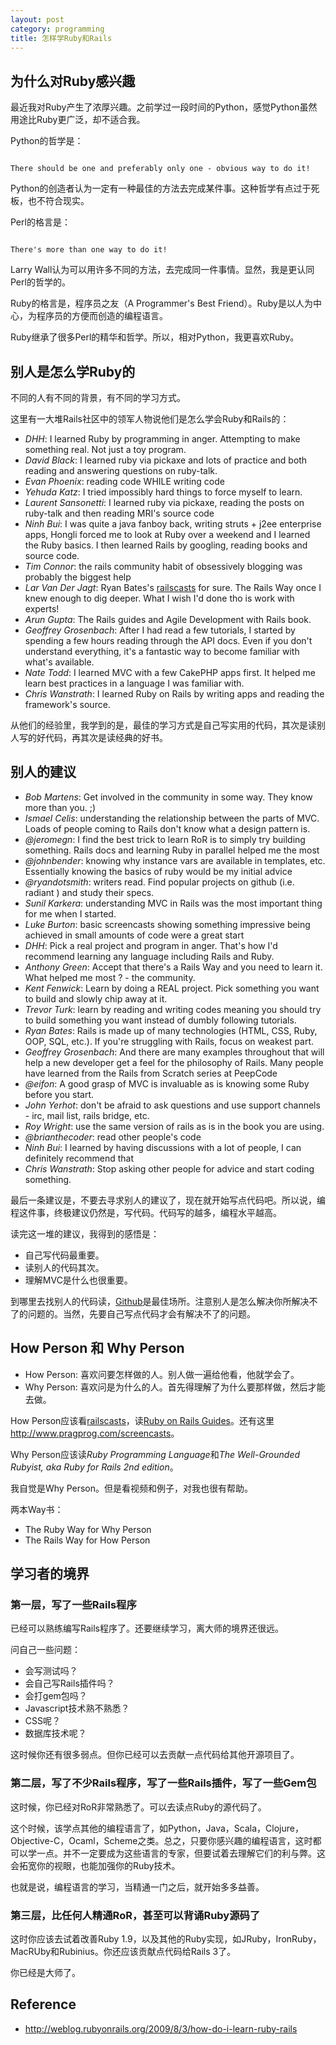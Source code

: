 ```yaml
---
layout: post
category: programming
title: 怎样学Ruby和Rails
---
```


## 为什么对Ruby感兴趣

最近我对Ruby产生了浓厚兴趣。之前学过一段时间的Python，感觉Python虽然用途比Ruby更广泛，却不适合我。

Python的哲学是：

<code>
There should be one and preferably only one - obvious way to do it!
</code>

Python的创造者认为一定有一种最佳的方法去完成某件事。这种哲学有点过于死板，也不符合现实。

Perl的格言是：

<code>
There's more than one way to do it!
</code>

Larry Wall认为可以用许多不同的方法，去完成同一件事情。显然，我是更认同Perl的哲学的。

Ruby的格言是，程序员之友（A Programmer's Best Friend）。Ruby是以人为中心，为程序员的方便而创造的编程语言。

Ruby继承了很多Perl的精华和哲学。所以，相对Python，我更喜欢Ruby。

## 别人是怎么学Ruby的

不同的人有不同的背景，有不同的学习方式。

这里有一大堆Rails社区中的领军人物说他们是怎么学会Ruby和Rails的：

 * *DHH*: I learned Ruby by programming in anger. Attempting to make something real. Not just a toy program.
 * *David Black*: I learned ruby via pickaxe and lots of practice and both reading and answering questions on ruby-talk.
 * *Evan Phoenix*: reading code WHILE writing code
 * *Yehuda Katz*: I tried impossibly hard things to force myself to learn.
 * *Laurent Sansonetti*: I learned ruby via pickaxe, reading the posts on ruby-talk and then reading MRI's source code
 * *Ninh Bui*: I was quite a java fanboy back, writing struts + j2ee enterprise apps, Hongli forced me to look at Ruby over a weekend and I learned the Ruby basics. I then learned Rails by googling, reading books and source code.
 * *Tim Connor*: the rails community habit of obsessively blogging was probably the biggest help
 * *Lar Van Der Jagt*: Ryan Bates's [railscasts](http://railscasts.com/) for sure. The Rails Way once I knew enough to dig deeper. What I wish I'd done tho is work with experts!
 * *Arun Gupta*: The Rails guides and Agile Development with Rails book.
 * *Geoffrey Grosenbach*: After I had read a few tutorials, I started by spending a few hours reading through the API docs. Even if you don't understand everything, it's a fantastic way to become familiar with what's available.
 * *Nate Todd*: I learned MVC with a few CakePHP apps first. It helped me learn best practices in a language I was familiar with.
 * *Chris Wanstrath*: I learned Ruby on Rails by writing apps and reading the framework's source.

从他们的经验里，我学到的是，最佳的学习方式是自己写实用的代码，其次是读别人写的好代码，再其次是读经典的好书。

## 别人的建议

 * *Bob Martens*: Get involved in the community in some way. They know more than you. ;)
 * *Ismael Celis*: understanding the relationship between the parts of MVC. Loads of people coming to Rails don't know what a design pattern is.
 * *@jeromegn*: I find the best trick to learn RoR is to simply try building something. Rails docs and learning Ruby in parallel helped me the most
 * *@johnbender*: knowing why instance vars are available in templates, etc. Essentially knowing the basics of ruby would be my initial advice
 * *@ryandotsmith*: writers read. Find popular projects on github (i.e. radiant ) and study their specs.
 * *Sunil Karkera*: understanding MVC in Rails was the most important thing for me when I started.
 * *Luke Burton*: basic screencasts showing something impressive being achieved in small amounts of code were a great start
 * *DHH*: Pick a real project and program in anger. That's how I'd recommend learning any language including Rails and Ruby.
 * *Anthony Green*: Accept that there's a Rails Way and you need to learn it. What helped me most ? - the community.
 * *Kent Fenwick*: Learn by doing a REAL project. Pick something you want to build and slowly chip away at it.
 * *Trevor Turk*: learn by reading and writing codes meaning you should try to build something you want instead of dumbly following tutorials.
 * *Ryan Bates*: Rails is made up of many technologies (HTML, CSS, Ruby, OOP, SQL, etc.). If you're struggling with Rails, focus on weakest part.
 * *Geoffrey Grosenbach*: And there are many examples throughout that will help a new developer get a feel for the philosophy of Rails. Many people have learned from the Rails from Scratch series at PeepCode
 * *@eifon*: A good grasp of MVC is invaluable as is knowing some Ruby before you start.
 * *John Yerhot*: don't be afraid to ask questions and use support channels - irc, mail list, rails bridge, etc.
 * *Roy Wright*: use the same version of rails as is in the book you are using.
 * *@brianthecoder*: read other people's code
 * *Ninh Bui*: I learned by having discussions with a lot of people, I can definitely recommend that
 * *Chris Wanstrath*: Stop asking other people for advice and start coding something.

最后一条建议是，不要去寻求别人的建议了，现在就开始写点代码吧。所以说，编程这件事，终极建议仍然是，写代码。代码写的越多，编程水平越高。

读完这一堆的建议，我得到的感悟是：

 * 自己写代码最重要。
 * 读别人的代码其次。
 * 理解MVC是什么也很重要。

到哪里去找别人的代码读，[Github](https://github.com)是最佳场所。注意别人是怎么解决你所解决不了的问题的。当然，先要自己写点代码才会有解决不了的问题。
## How Person 和 Why Person

 * How Person: 喜欢问要怎样做的人。别人做一遍给他看，他就学会了。
 * Why Person: 喜欢问是为什么的人。首先得理解了为什么要那样做，然后才能去做。

How Person应该看[railscasts](http://railscasts.com/)，读[Ruby on Rails Guides](http://guides.rubyonrails.org/)。还有这里<http://www.pragprog.com/screencasts>。

Why Person应该读*Ruby Programming Language*和*The Well-Grounded Rubyist, aka Ruby for Rails 2nd edition*。

我自觉是Why Person。但是看视频和例子，对我也很有帮助。

两本Way书：

 * The Ruby Way for Why Person
 * The Rails Way for How Person

## 学习者的境界
### 第一层，写了一些Rails程序

已经可以熟练编写Rails程序了。还要继续学习，离大师的境界还很远。

问自己一些问题：

 * 会写测试吗？
 * 会自己写Rails插件吗？
 * 会打gem包吗？
 * Javascript技术熟不熟悉？
 * CSS呢？
 * 数据库技术呢？

这时候你还有很多弱点。但你已经可以去贡献一点代码给其他开源项目了。

### 第二层，写了不少Rails程序，写了一些Rails插件，写了一些Gem包

这时候，你已经对RoR非常熟悉了。可以去读点Ruby的源代码了。

这个时候，该学点其他的编程语言了，如Python，Java，Scala，Clojure，Objective-C，Ocaml，Scheme之类。总之，只要你感兴趣的编程语言，这时都可以学一点。并不一定要成为这些语言的专家，但要试着去理解它们的利与弊。这会拓宽你的视眼，也能加强你的Ruby技术。

也就是说，编程语言的学习，当精通一门之后，就开始多多益善。

### 第三层，比任何人精通RoR，甚至可以背诵Ruby源码了

这时你应该去试着改善Ruby 1.9，以及其他的Ruby实现，如JRuby，IronRuby，MacRUby和Rubinius。你还应该贡献点代码给Rails 3了。

你已经是大师了。

## Reference
 * <http://weblog.rubyonrails.org/2009/8/3/how-do-i-learn-ruby-rails>
